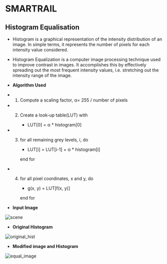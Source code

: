 # SMARTRAIL
## Histogram Equalisation 

- Histogram is a graphical representation of the intensity distribution of an image. In simple terms, it represents the number of pixels for each intensity value considered.

- Histogram Equalization is a computer image processing technique used to improve contrast in images. It accomplishes this by effectively spreading out the most frequent intensity values, i.e. stretching out the intensity range of the image. 

- **Algorithm Used**
- 1. Compute a scaling factor, α= 255 / number of pixels
- 2. Create a look-up table(LUT) with

     - LUT[0] =  α * histogram[0]
      
- 3. for all remaining grey levels, i, do

       -  LUT[i] = LUT[i-1] + α * histogram[i]
     
     end for
     
- 4. for all pixel coordinates, x and  y, do

       - g(x, y) = LUT[f(x, y)]
      
     end for
  
- **Input Image**


![scene](https://user-images.githubusercontent.com/31176045/97712300-42c4ee00-1ae4-11eb-8db8-c92415261ef1.jpg)

- **Original Histogram**


![original_hist](https://user-images.githubusercontent.com/31176045/97712527-8fa8c480-1ae4-11eb-9937-390b8cf43ded.jpg)


- **Modified image and Histogram**


![equal_image](https://user-images.githubusercontent.com/31176045/97712632-b666fb00-1ae4-11eb-9338-e9a7939bb1c6.jpg)

